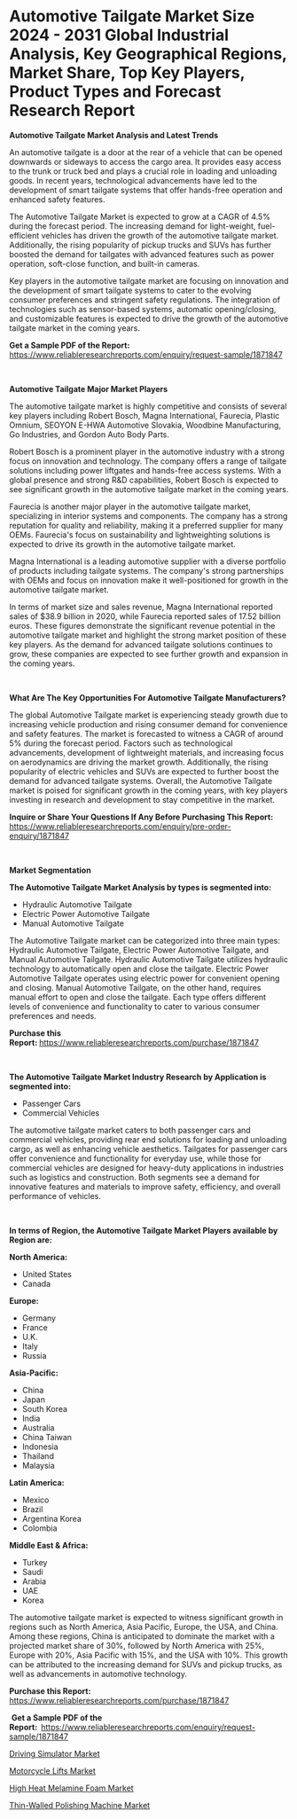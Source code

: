 <p><h1>Automotive Tailgate Market Size 2024 - 2031 Global Industrial Analysis, Key Geographical Regions, Market Share, Top Key Players, Product Types and Forecast Research Report</h1></p><p><strong>Automotive Tailgate Market Analysis and Latest Trends</strong></p>
<p><p>An automotive tailgate is a door at the rear of a vehicle that can be opened downwards or sideways to access the cargo area. It provides easy access to the trunk or truck bed and plays a crucial role in loading and unloading goods. In recent years, technological advancements have led to the development of smart tailgate systems that offer hands-free operation and enhanced safety features.</p><p>The Automotive Tailgate Market is expected to grow at a CAGR of 4.5% during the forecast period. The increasing demand for light-weight, fuel-efficient vehicles has driven the growth of the automotive tailgate market. Additionally, the rising popularity of pickup trucks and SUVs has further boosted the demand for tailgates with advanced features such as power operation, soft-close function, and built-in cameras.</p><p>Key players in the automotive tailgate market are focusing on innovation and the development of smart tailgate systems to cater to the evolving consumer preferences and stringent safety regulations. The integration of technologies such as sensor-based systems, automatic opening/closing, and customizable features is expected to drive the growth of the automotive tailgate market in the coming years.</p></p>
<p><strong>Get a Sample PDF of the Report:&nbsp;</strong> <a href="https://www.reliableresearchreports.com/enquiry/request-sample/1871847">https://www.reliableresearchreports.com/enquiry/request-sample/1871847</a></p>
<p>&nbsp;</p>
<p><strong>Automotive Tailgate Major Market Players</strong></p>
<p><p>The automotive tailgate market is highly competitive and consists of several key players including Robert Bosch, Magna International, Faurecia, Plastic Omnium, SEOYON E-HWA Automotive Slovakia, Woodbine Manufacturing, Go Industries, and Gordon Auto Body Parts.</p><p>Robert Bosch is a prominent player in the automotive industry with a strong focus on innovation and technology. The company offers a range of tailgate solutions including power liftgates and hands-free access systems. With a global presence and strong R&D capabilities, Robert Bosch is expected to see significant growth in the automotive tailgate market in the coming years.</p><p>Faurecia is another major player in the automotive tailgate market, specializing in interior systems and components. The company has a strong reputation for quality and reliability, making it a preferred supplier for many OEMs. Faurecia's focus on sustainability and lightweighting solutions is expected to drive its growth in the automotive tailgate market.</p><p>Magna International is a leading automotive supplier with a diverse portfolio of products including tailgate systems. The company's strong partnerships with OEMs and focus on innovation make it well-positioned for growth in the automotive tailgate market.</p><p>In terms of market size and sales revenue, Magna International reported sales of $38.9 billion in 2020, while Faurecia reported sales of 17.52 billion euros. These figures demonstrate the significant revenue potential in the automotive tailgate market and highlight the strong market position of these key players. As the demand for advanced tailgate solutions continues to grow, these companies are expected to see further growth and expansion in the coming years.</p></p>
<p>&nbsp;</p>
<p><strong>What Are The Key Opportunities For Automotive Tailgate Manufacturers?</strong></p>
<p><p>The global Automotive Tailgate market is experiencing steady growth due to increasing vehicle production and rising consumer demand for convenience and safety features. The market is forecasted to witness a CAGR of around 5% during the forecast period. Factors such as technological advancements, development of lightweight materials, and increasing focus on aerodynamics are driving the market growth. Additionally, the rising popularity of electric vehicles and SUVs are expected to further boost the demand for advanced tailgate systems. Overall, the Automotive Tailgate market is poised for significant growth in the coming years, with key players investing in research and development to stay competitive in the market.</p></p>
<p><strong>Inquire or Share Your Questions If Any Before Purchasing This Report:</strong> <a href="https://www.reliableresearchreports.com/enquiry/pre-order-enquiry/1871847">https://www.reliableresearchreports.com/enquiry/pre-order-enquiry/1871847</a></p>
<p>&nbsp;</p>
<p><strong>Market Segmentation</strong></p>
<p><strong>The Automotive Tailgate Market Analysis by types is segmented into:</strong></p>
<p><ul><li>Hydraulic Automotive Tailgate</li><li>Electric Power Automotive Tailgate</li><li>Manual Automotive Tailgate</li></ul></p>
<p><p>The Automotive Tailgate market can be categorized into three main types: Hydraulic Automotive Tailgate, Electric Power Automotive Tailgate, and Manual Automotive Tailgate. Hydraulic Automotive Tailgate utilizes hydraulic technology to automatically open and close the tailgate. Electric Power Automotive Tailgate operates using electric power for convenient opening and closing. Manual Automotive Tailgate, on the other hand, requires manual effort to open and close the tailgate. Each type offers different levels of convenience and functionality to cater to various consumer preferences and needs.</p></p>
<p><strong>Purchase this Report:&nbsp;</strong><a href="https://www.reliableresearchreports.com/purchase/1871847">https://www.reliableresearchreports.com/purchase/1871847</a></p>
<p>&nbsp;</p>
<p><strong>The Automotive Tailgate Market Industry Research by Application is segmented into:</strong></p>
<p><ul><li>Passenger Cars</li><li>Commercial Vehicles</li></ul></p>
<p><p>The automotive tailgate market caters to both passenger cars and commercial vehicles, providing rear end solutions for loading and unloading cargo, as well as enhancing vehicle aesthetics. Tailgates for passenger cars offer convenience and functionality for everyday use, while those for commercial vehicles are designed for heavy-duty applications in industries such as logistics and construction. Both segments see a demand for innovative features and materials to improve safety, efficiency, and overall performance of vehicles.</p></p>
<p>&nbsp;</p>
<p><strong>In terms of Region, the Automotive Tailgate Market Players available by Region are:</strong></p>
<p>
    <p> <strong> North America: </strong>
        <ul>
            <li>United States</li>
            <li>Canada</li>
        </ul>
        </p> 
    <p> <strong> Europe: </strong>
        <ul>
            <li>Germany</li>
            <li>France</li>
            <li>U.K.</li>
            <li>Italy</li>
            <li>Russia</li>
        </ul>
        </p> 
    <p> <strong> Asia-Pacific: </strong>
        <ul>
            <li>China</li>
            <li>Japan</li>
            <li>South Korea</li>
            <li>India</li>
            <li>Australia</li>
            <li>China Taiwan</li>
            <li>Indonesia</li>
            <li>Thailand</li>
            <li>Malaysia</li>
        </ul>
        </p> 
    <p> <strong> Latin America: </strong>
        <ul>
            <li>Mexico</li>
            <li>Brazil</li>
            <li>Argentina Korea</li>
            <li>Colombia</li>
        </ul>
        </p> 
    <p> <strong> Middle East & Africa: </strong>
        <ul>
            <li>Turkey</li>
            <li>Saudi</li>
            <li>Arabia</li>
            <li>UAE</li>
            <li>Korea</li>
        </ul>
    </p>
    </p>
<p><p>The automotive tailgate market is expected to witness significant growth in regions such as North America, Asia Pacific, Europe, the USA, and China. Among these regions, China is anticipated to dominate the market with a projected market share of 30%, followed by North America with 25%, Europe with 20%, Asia Pacific with 15%, and the USA with 10%. This growth can be attributed to the increasing demand for SUVs and pickup trucks, as well as advancements in automotive technology.</p></p>
<p><strong>Purchase this Report: </strong><a href="https://www.reliableresearchreports.com/purchase/1871847">https://www.reliableresearchreports.com/purchase/1871847</a></p>
<p>&nbsp;<strong>Get a Sample PDF of the Report:&nbsp;&nbsp;</strong><a href="https://www.reliableresearchreports.com/enquiry/request-sample/1871847">https://www.reliableresearchreports.com/enquiry/request-sample/1871847</a></p>
<p><strong></strong></p>
<p><p><a href="https://github.com/pjcfca/Market-Research-Report-List-1/blob/main/driving-simulator-market.md">Driving Simulator Market</a></p><p><a href="https://github.com/johnbach50/Market-Research-Report-List-2/blob/main/motorcycle-lifts-market.md">Motorcycle Lifts Market</a></p><p><a href="https://view.publitas.com/reportprime-1/high-heat-melamine-foam-market-share-market-new-trends-analysis-report-by-type-by-application-by-end-use-by-region-and-segment-forecasts-2023-2030/">High Heat Melamine Foam Market</a></p><p><a href="https://scarlet-rocket-c63.notion.site/Thin-Walled-Polishing-Machine-Market-Furnish-Information-about-Market-Size-Market-Share-Market-Dyn-a132f13cb69641f990445ca3d30e8543">Thin-Walled Polishing Machine Market</a></p></p>